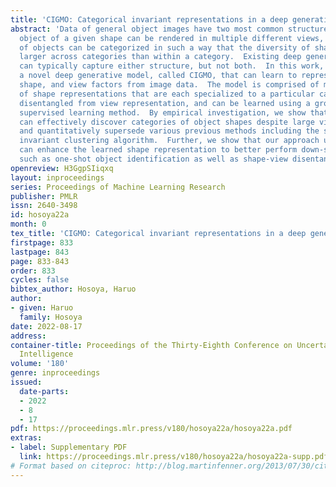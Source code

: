```yaml
---
title: 'CIGMO: Categorical invariant representations in a deep generative framework'
abstract: 'Data of general object images have two most common structures: (1) each
  object of a given shape can be rendered in multiple different views, and (2) shapes
  of objects can be categorized in such a way that the diversity of shapes is much
  larger across categories than within a category.  Existing deep generative models
  can typically capture either structure, but not both.  In this work, we introduce
  a novel deep generative model, called CIGMO, that can learn to represent category,
  shape, and view factors from image data.  The model is comprised of multiple modules
  of shape representations that are each specialized to a particular category and
  disentangled from view representation, and can be learned using a group-based weakly
  supervised learning method.  By empirical investigation, we show that our model
  can effectively discover categories of object shapes despite large view variation
  and quantitatively supersede various previous methods including the state-of-the-art
  invariant clustering algorithm.  Further, we show that our approach using category-specialization
  can enhance the learned shape representation to better perform down-stream tasks
  such as one-shot object identification as well as shape-view disentanglement.'
openreview: H3GgpSIiqxq
layout: inproceedings
series: Proceedings of Machine Learning Research
publisher: PMLR
issn: 2640-3498
id: hosoya22a
month: 0
tex_title: 'CIGMO: Categorical invariant representations in a deep generative framework'
firstpage: 833
lastpage: 843
page: 833-843
order: 833
cycles: false
bibtex_author: Hosoya, Haruo
author:
- given: Haruo
  family: Hosoya
date: 2022-08-17
address:
container-title: Proceedings of the Thirty-Eighth Conference on Uncertainty in Artificial
  Intelligence
volume: '180'
genre: inproceedings
issued:
  date-parts:
  - 2022
  - 8
  - 17
pdf: https://proceedings.mlr.press/v180/hosoya22a/hosoya22a.pdf
extras:
- label: Supplementary PDF
  link: https://proceedings.mlr.press/v180/hosoya22a/hosoya22a-supp.pdf
# Format based on citeproc: http://blog.martinfenner.org/2013/07/30/citeproc-yaml-for-bibliographies/
---
```


